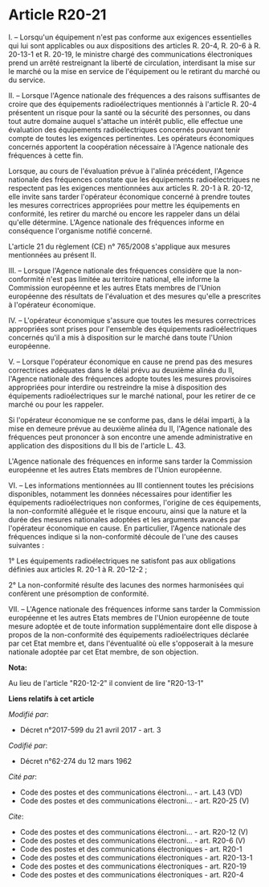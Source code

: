 # Article R20-21

I. – Lorsqu'un équipement n'est pas conforme aux exigences essentielles qui lui sont applicables ou aux dispositions des
articles R. 20-4, R. 20-6 à R. 20-13-1 et R. 20-19, le ministre chargé des communications électroniques prend un arrêté
restreignant la liberté de circulation, interdisant la mise sur le marché ou la mise en service de l'équipement ou le
retirant du marché ou du service.

II. – Lorsque l'Agence nationale des fréquences a des raisons suffisantes de croire que des équipements radioélectriques
mentionnés à l'article R. 20-4 présentent un risque pour la santé ou la sécurité des personnes, ou dans tout autre domaine
auquel s'attache un intérêt public, elle effectue une évaluation des équipements radioélectriques concernés pouvant tenir
compte de toutes les exigences pertinentes. Les opérateurs économiques concernés apportent la coopération nécessaire à
l'Agence nationale des fréquences à cette fin.

Lorsque, au cours de l'évaluation prévue à l'alinéa précédent, l'Agence nationale des fréquences constate que les équipements
radioélectriques ne respectent pas les exigences mentionnées aux articles R. 20-1 à R. 20-12, elle invite sans tarder
l'opérateur économique concerné à prendre toutes les mesures correctrices appropriées pour mettre les équipements en
conformité, les retirer du marché ou encore les rappeler dans un délai qu'elle détermine. L'Agence nationale des fréquences
informe en conséquence l'organisme notifié concerné.

L'article 21 du règlement (CE) n° 765/2008 s'applique aux mesures mentionnées au présent II.

III. – Lorsque l'Agence nationale des fréquences considère que la non-conformité n'est pas limitée au territoire national,
elle informe la Commission européenne et les autres Etats membres de l'Union européenne des résultats de l'évaluation et des
mesures qu'elle a prescrites à l'opérateur économique.

IV. – L'opérateur économique s'assure que toutes les mesures correctrices appropriées sont prises pour l'ensemble des
équipements radioélectriques concernés qu'il a mis à disposition sur le marché dans toute l'Union européenne.

V. – Lorsque l'opérateur économique en cause ne prend pas des mesures correctrices adéquates dans le délai prévu au deuxième
alinéa du II, l'Agence nationale des fréquences adopte toutes les mesures provisoires appropriées pour interdire ou
restreindre la mise à disposition des équipements radioélectriques sur le marché national, pour les retirer de ce marché ou
pour les rappeler.

Si l'opérateur économique ne se conforme pas, dans le délai imparti, à la mise en demeure prévue au deuxième alinéa du II,
l'Agence nationale des fréquences peut prononcer à son encontre une amende administrative en application des dispositions du
II bis de l'article L. 43.

L'Agence nationale des fréquences en informe sans tarder la Commission européenne et les autres Etats membres de l'Union
européenne.

VI. – Les informations mentionnées au III contiennent toutes les précisions disponibles, notamment les données nécessaires
pour identifier les équipements radioélectriques non conformes, l'origine de ces équipements, la non-conformité alléguée et
le risque encouru, ainsi que la nature et la durée des mesures nationales adoptées et les arguments avancés par l'opérateur
économique en cause. En particulier, l'Agence nationale des fréquences indique si la non-conformité découle de l'une des
causes suivantes :

1° Les équipements radioélectriques ne satisfont pas aux obligations définies aux articles R. 20-1 à R. 20-12-2 ;

2° La non-conformité résulte des lacunes des normes harmonisées qui confèrent une présomption de conformité.

VII. – L'Agence nationale des fréquences informe sans tarder la Commission européenne et les autres Etats membres de l'Union
européenne de toute mesure adoptée et de toute information supplémentaire dont elle dispose à propos de la non-conformité des
équipements radioélectriques déclarée par cet Etat membre et, dans l'éventualité où elle s'opposerait à la mesure nationale
adoptée par cet Etat membre, de son objection.

**Nota:**

Au lieu de l'article "R20-12-2" il convient de lire "R20-13-1"

**Liens relatifs à cet article**

_Modifié par_:

  - Décret n°2017-599 du 21 avril 2017 - art. 3

_Codifié par_:

  - Décret n°62-274 du 12 mars 1962

_Cité par_:

  - Code des postes et des communications électroni... - art. L43 (VD)
  - Code des postes et des communications électroni... - art. R20-25 (V)

_Cite_:

  - Code des postes et des communications électroni... - art. R20-12 (V)
  - Code des postes et des communications électroni... - art. R20-6 (V)
  - Code des postes et des communications électroniques - art. R20-1
  - Code des postes et des communications électroniques - art. R20-13-1
  - Code des postes et des communications électroniques - art. R20-19
  - Code des postes et des communications électroniques - art. R20-4
